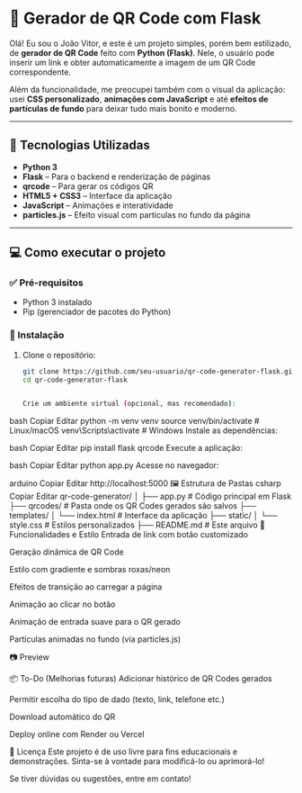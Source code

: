 # 🔳 Gerador de QR Code com Flask

Olá! Eu sou o João Vitor, e este é um projeto simples, porém bem estilizado, de **gerador de QR Code** feito com **Python (Flask)**. Nele, o usuário pode inserir um link e obter automaticamente a imagem de um QR Code correspondente.

Além da funcionalidade, me preocupei também com o visual da aplicação: usei **CSS personalizado**, **animações com JavaScript** e até **efeitos de partículas de fundo** para deixar tudo mais bonito e moderno.

---

## 🚀 Tecnologias Utilizadas

- **Python 3**
- **Flask** – Para o backend e renderização de páginas
- **qrcode** – Para gerar os códigos QR
- **HTML5 + CSS3** – Interface da aplicação
- **JavaScript** – Animações e interatividade
- **particles.js** – Efeito visual com partículas no fundo da página

---

## 💻 Como executar o projeto

### ✅ Pré-requisitos

- Python 3 instalado
- Pip (gerenciador de pacotes do Python)

### 🔧 Instalação

1. Clone o repositório:
   ```bash
   git clone https://github.com/seu-usuario/qr-code-generator-flask.git
   cd qr-code-generator-flask


   Crie um ambiente virtual (opcional, mas recomendado):

bash
Copiar
Editar
python -m venv venv
source venv/bin/activate  # Linux/macOS
venv\Scripts\activate     # Windows
Instale as dependências:

bash
Copiar
Editar
pip install flask qrcode
Execute a aplicação:

bash
Copiar
Editar
python app.py
Acesse no navegador:

arduino
Copiar
Editar
http://localhost:5000
🖼️ Estrutura de Pastas
csharp
Copiar
Editar
qr-code-generator/
│
├── app.py               # Código principal em Flask
├── qrcodes/             # Pasta onde os QR Codes gerados são salvos
├── templates/
│   └── index.html       # Interface da aplicação
├── static/
│   └── style.css        # Estilos personalizados
├── README.md            # Este arquivo
🎨 Funcionalidades e Estilo
Entrada de link com botão customizado

Geração dinâmica de QR Code

Estilo com gradiente e sombras roxas/neon

Efeitos de transição ao carregar a página

Animação ao clicar no botão

Animação de entrada suave para o QR gerado

Partículas animadas no fundo (via particles.js)

📷 Preview



📦 To-Do (Melhorias futuras)
Adicionar histórico de QR Codes gerados

Permitir escolha do tipo de dado (texto, link, telefone etc.)

Download automático do QR

Deploy online com Render ou Vercel

📄 Licença
Este projeto é de uso livre para fins educacionais e demonstrações. Sinta-se à vontade para modificá-lo ou aprimorá-lo!

Se tiver dúvidas ou sugestões, entre em contato! 
